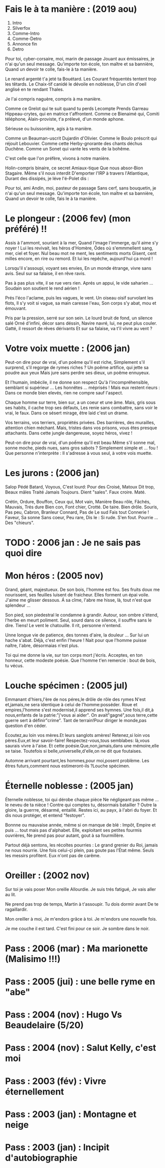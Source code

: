 
# Fais le à ta manière : (2019 aou)

1. Intro
2. Silverfox
3. Comme-Intro
4. Comme-Detro
5. Annonce fin
6. Detro

Pour toi, cyber-corsaire, moi, marin de passage
Jouant aux émissaires, je n'ai qu'un seul message.
Qu'importe ton école, ton maître et sa bannière,
Quand un devoir te colle, fais-le à ta manière.

Le renard argenté t'a jeté ta Bouétard.
Les Courant fréquentés tentent trop les têtards.
Le Chaix-tif canidé le dévoile en noblesse,
D'un clin d'oeil anglisé en te rendant Thales.

Je l'ai compris naguère, compris à ma manière.

Comme ce Grelot qui te suit quand tu perds Lecompte
Prends Garreau Hippeau-crytes, qui en matrice t'affrontent.
Comme ce Bienaimé qui, Comiti téléphone,
Alain-proviste, t'a prélevé, d'un monde aphone.

Sérieuse ou buissonière, agis à ta manière.

Comme un Beauman-uscrit Dujardin d'Olivier.
Comme le Boulo préscrit qui réjouit Lebouvier.
Comme cette Herby-gnorante des chants déchus Duchêne.
Comme un Sonet qui vante les vents de la bohême.
                        
C'est celle que l'on préfère, vivons à notre manière.

Holin-compris binaire, ce secret Amiaux-tique
Que nous absor-Bion Stagaire. Même s'il nous interdit
D'emporter l'IRP à travers l'Atlantique,
Durant des dissipés, je léve l'é-Polet dis :

Pour toi, ami Andin, moi, pasteur de passage
Sans cerf, sans bouquetin, je n'ai qu'un seul message.
Qu'importe ton école, ton maître et sa bannière,
Quand un devoir te colle, fais le à ta manière.


# Le plongeur : (2006 fev) (mon préféré) !!

Assis à l'ammont, souriant à la mer,
Quand l'image l'immerge, qu'il aime s'y noyer !
Lui les revivait, les héros d'Homère,
Ôdes où s'emmmellent sang, mer, ciel et foyer.
Nul beau mot ne ment, les sentiments morts
Gisent, cent milles encore, en rire ou remord.
Et lui les repêche, aujourd'hui ça mord !

Lorsqu'il s'assoupi, voyant ses envies,
En un monde étrange, vivre sans avis.
Seul sur sa falaise, il en rêve ravis.

Pas à pas plus vite, il se rue vers rien.
Aprés un appui, le vide saharien ...
Soudain son soutient le rend aérien !

Prés l'éco l'aclame, puis les vagues, le vent.
Un oiseau oisif survolant les flots,
Il s'y voit si vague, sa main caresse l'eau,
Son corps s'y abat, mou et émouvant.

Pris par la pression, serré sur son sein.
Le lourd bruit de fond, un silence salé
Orné d'infini, décor sans déssin,
Navire navré, lui, ne peut plus couler.
Gatté, il ressort de rêves dérivants
Et sur sa falaise, va t'il vivre au vent ?


# Votre voix muette : (2006 jan)

Peut-on dire pour de vrai, d'un poême qu'il est riche,
Simplement s'il surprend, s'il regorge de rymes riches ?
Un poême artifice, qui jette sa poudre aux yeux
Mais jure sans perdre ses dieux, un poême ennuyeux.

Et l'humain, imbécile, il ne donne son respect
Qu'à l'incompréhensible, semblant si supérieur ...
Les honnêtes ... méprisés ! Mais eux restent rieurs :
Dans ce monde bien elevés, rien ne compre sauf l'aspect.

Chaque homme sur terre, bien sur, a un coeur et une âme.
Mais, gris sous ses habits, il cache trop ses défauts,
Les renie sans combattre, sans voir le vrai, le faux.
Dans ce sésert mirage, être laid c'est un drame.

Vos terrains, vos terriers, propriétés privées.
Des barrières, des murailles, attention chien méchant.
Mais, tristes dans vos prisons, vous êtes presque attachants.
Dans cette jungle dangereuse, soyez héros, vivez !

Peut-on dire pour de vrai, d'un poếme qu'il est beau
Même s'il sonne mal, sonne moche, pieds nues, sans gros sabots ?
Simplement simple et ... fou ! Que personne n'interprète :
Il s'adresse à vous seul, à votre vois muette.


# Les jurons : (2006 jan)

Salop           Pédé              Batard,         Voyous,
C'est lourd:    Pour des          Croisé,         Matoux
Dit trop,       Beaux mâles       Traité          Jamais
Toujours.       Dient "sales".    Faux croire.    Maté.

Crétin,         Ordure,           Bouffon,        Ceux qui,
Mot vain,       Manière           Beau rôle,      Fâchés,
Mauvais,        Trés dure         Bien con,       Font chier,
Crotté.         De taire.         Bien drôle.     Souris,
                                                  Pas peu,
Cabron,         Branleur          Connard,        Pas de
Le sud          Fais tout         Connerie !      Faveur,
Sa sonne        Sans coeur,       Peu rare,       Dis le :
Si rude.        S'en fout.        Pourrie ...     Des "chieurs".


# TODO : 2006 jan : Je ne sais pas quoi dire


# Mon héros : (2005 nov)

Grand, géant, majestueux. De son bois, l'homme est fou.
Ses fruits doux me nourissent, ses feuilles luisent de fraicheur.
Elles forment un épai voile. J'aime me glisser dessous.
Á sa cîme, l'abre me hisse, là, tout n'est que splendeur ...

Son pied, son piedestral le condamne à grandir.
Autour, son ombre s'étend, l'herbe en meurt poliment.
Seul, sourd dans ce silence, il souffre sans le dire.
Tiens! Le vent le chatouille. Il rit, personne n'entend.

Unne longue vie de patience, des tonnes d'aire, la douleur ...
Sur lui un hache s'abat. Déjà, c'est enfin l'heure !
Nait pour que l'homme puisse naître, l'abre, désormaias n'est plus.

Toi qui me donne la vie, sur ton corps mort j'écris.
Acceptes, en ton honneur, cette modeste poésie.
Que l'homme t'en remercie : bout de bois, tu vécus.


# Louche spécimen : (2005 jul)

Emmanant d'hiers,l'ère de nos péres,le drôle de rôle des rymes
N'est et,jamais,ne sera identique à celui de l'homme:posséder.
Roue et empires,l'homme s'est modernisé,il apprend ses hymnes.
Une fois,il dit,à nous,enfants de la patrie:"j'vous ai aider".
On avait"gagné",sous terre,cette guerre sert à définir"crime".
Tant de terrain!Pour diriger le monde,pas question d'en céder.

Écoutez,au loin vos mères.Et leurs sanglots amères!
Retenez,si loin vos pères.Eux,et leur savoir-faire!
Respectez-vous,tous semblabes: là,vous saurais vivre à l'aise.
Et cette poésie.Que,non,jamais,dans une mémoire,elle se taise.
Toutefois si belle,universelle,d'elle,on ne dit que foutaises.

Automne arrivant pourtant,les hommes,pour moi,posent problème.
Les êtres futurs,comment nous estimeront-ils ?Louche spécimen.


# Éternelle noblesse : (2005 jan)

Éternelle noblesse, toi qui dérobe chaque pièce
Ne négligeant pas même ... le neveu de ta nièce !
Contre qui comptes tu, désormais batailler ?
Outre la gloire, la guerrre, désarmé, entaillé.
Restes ici, au payx, à l'abri du foyer.
Et dis nous protéger, et entend "festoyer".

Bonnne ou mauvaise année, même si on manque de blé :
Impôt, Empire et puis ... tout mais pas d'alphabet.
Elle, exploitant ses petites fourmis ouvrières,
Ne prend pas pour autant, gout à sa fourmillère.

Partout déjà sentons, les récoltes pourries :
Le grand grenier du Roi, jamais ne nous nourrie.
Une fois celui-çi plein, pas goute pas l'État même.
Seuls les messirs profitent. Eux n'ont pas de carême.


# Oreiller : (2002 nov)

Sur toi je vais poser
Mon oreille Allourdie.
Je suis trés fatigué,
Je vais aller au lit.

Ne prend pas trop de temps,
Martin à t'assoupir.
Tu dois dormir avant
De te ragaillardir.

Mon oreiller à moi,
Je m'endors grâce à toi.
Je m'endors une nouvelle fois.

Je me couche il est tard.
C'est fini pour ce soir.
Je sombre dans le noir.


# Pass : 2006 (mar) : Ma marionette (Malisimo !!!)
# Pass : 2005 (jui) : une belle ryme en "abe"
# Pass : 2004 (nov) : Hugo Vs Beaudelaire (5/20)
# Pass : 2004 (nov) : Salut Kelly, c'est moi
# Pass : 2003 (fév) : Vivre éternellement
# Pass : 2003 (jan) : Montagne et neige
# Pass : 2003 (jan) : Incipit d'autobiographie


